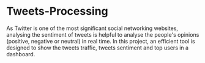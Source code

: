 Tweets-Processing
=================

 As Twitter is one of the most significant social networking websites, analysing the sentiment of tweets is helpful to analyse the people's opinions (positive, negative or neutral) in real time. In this project, an efficient tool is designed to show the tweets traffic, tweets sentiment and top users in a dashboard.
